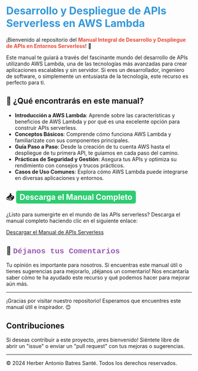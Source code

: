 # <span style="color: #3498db;">Desarrollo y Despliegue de APIs Serverless en AWS Lambda</span>

¡Bienvenido al repositorio del <strong><span style="color: #e74c3c;">Manual Integral de Desarrollo y Despliegue de APIs en Entornos Serverless</span></strong>! 🚀

Este manual te guiará a través del fascinante mundo del desarrollo de APIs utilizando AWS Lambda, una de las tecnologías más avanzadas para crear aplicaciones escalables y sin servidor. Si eres un desarrollador, ingeniero de software, o simplemente un entusiasta de la tecnología, este recurso es perfecto para ti.

## 🌟 ¿Qué encontrarás en este manual?

- **Introducción a AWS Lambda**: Aprende sobre las características y beneficios de AWS Lambda y por qué es una excelente opción para construir APIs serverless.
- **Conceptos Básicos**: Comprende cómo funciona AWS Lambda y familiarízate con sus componentes principales.
- **Guía Paso a Paso**: Desde la creación de tu cuenta AWS hasta el despliegue de tu primera API, te guiamos en cada paso del camino.
- **Prácticas de Seguridad y Gestión**: Asegura tus APIs y optimiza su rendimiento con consejos y trucos prácticos.
- **Casos de Uso Comunes**: Explora cómo AWS Lambda puede integrarse en diversas aplicaciones y entornos.

## 📥 <span style="background-color: #2ecc71; color: white; padding: 5px 10px; border-radius: 5px;">Descarga el Manual Completo</span>

¿Listo para sumergirte en el mundo de las APIs serverless? Descarga el manual completo haciendo clic en el siguiente enlace:

[Descargar el Manual de APIs Serverless](./MANUAL%20DE%20APIS%20EN%20SERVERLESS.pdf)

## 💬 <span style="font-family: 'Courier New', Courier, monospace; color: #9b59b6;">Déjanos tus Comentarios</span>

Tu opinión es importante para nosotros. Si encuentras este manual útil o tienes sugerencias para mejorarlo, ¡déjanos un comentario! Nos encantaría saber cómo te ha ayudado este recurso y qué podemos hacer para mejorar aún más.

---

¡Gracias por visitar nuestro repositorio! Esperamos que encuentres este manual útil e inspirador. 😊

## Contribuciones

Si deseas contribuir a este proyecto, ¡eres bienvenido! Siéntete libre de abrir un "issue" o enviar un "pull request" con tus mejoras o sugerencias.

---

© 2024 Herber Antonio Batres Santé. Todos los derechos reservados.
